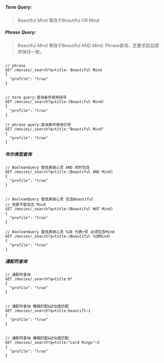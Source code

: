 
##### Term Query:
> Beautiful Mind 等效于Beautiful OR Mind

##### Phrase Query:
> Beautiful Mind 等效于Beautiful AND Mind. Phrase查询，还要求前后顺序保持一致。

```shell

// phrase
GET /movies/_search?q=title: Beautiful Mind
{
  "profile": "true"
}


// term query:查询条件使用括号
GET /movies/_search?q=title:(Beautiful Mind)
{
  "profile": "true"
}

// phrase query:查询条件使用引号
GET /movies/_search?q=title:"Beautiful Mind"
{
  "profile": "true"
}
```

##### 布尔类型查询
```shell
// BooleanQuery 查找美丽心灵 AND 同时包含
GET /movies/_search?q=title:(Beautiful AND Mind)
{
  "profile": "true"
}


// BooleanQuery 查找美丽心灵 包含Beautiful
// 但是不能包含 Mind
GET /movies/_search?q=title:(Beautiful NOT Mind)
{
  "profile": "true"
}

// BooleanQuery 查找美丽心灵 %2B 代表+号 必须包含Mind
GET /movies/_search?q=title:(Beautiful %2BMind)
{
  "profile": "true"
}
```

##### 通配符查询
```shell
// 通配符查询
GET /movies/_search?q=title:b*
{
  "profile": "true"
}


// 通配符查询 模糊匹配&近似度匹配
GET /movies/_search?q=title:beautifl~1
{
  "profile": "true"
}


// 通配符查询 模糊匹配&近似度匹配
GET /movies/_search?q=title:"Lord Rings"~2
{
  "profile": "true"
}

```